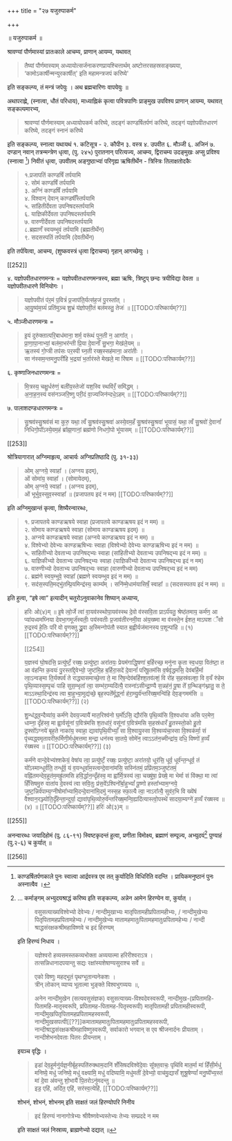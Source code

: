 +++
title = "२७ यजुरुपाकर्म"

+++

॥ यजुरुपाकर्म ॥ 

श्रावण्यां पौर्णमास्यां प्रातःकाले आचम्य, प्राणान् आयम्य, यथावत् 

> तैष्यां पौर्णमास्याम् अध्यायोत्सर्जनाकरणप्रायश्चित्तार्थम् अष्टोत्तरसहस्रसङ्ख्यया, ‘कामोऽकार्षीन्मन्युरकार्षीत्' इति महामन्त्रजपं करिष्ये' 

इति सङ्कल्प्य, तं मन्त्रं जपेयुः । अथ ब्रह्मचारिणः वापयेयुः ॥

अथापराह्णे, (स्नात्वा, धौतं परिधाय), माध्याह्निकं कृत्वा पवित्रपाणिः प्राङ्मुख उपविश्य प्राणान् आयम्य, यथावत् सङ्कल्पमारभ्य, 

> श्रावण्यां पौर्णमास्याम् अध्यायोपकर्म करिष्ये, तदङ्गं काण्डर्षितर्पणं करिष्ये, तदङ्गं यज्ञोपवीतधारणं करिष्ये, तदङ्गं स्नानं करिष्ये 

इति सङ्कल्प्य, स्नात्वा यथायथं १. कटिसूत्र - २. कौपीन ३. वस्त्र ४. उपवीत ६. मौञ्जी ६. अजिनं ७. दण्डान् नवान् तत्रन्मन्त्रेण धृत्वा, (पु. २४५) पुरातनान् परित्यज्य, आचम्य, द्विराचम्य उदङ्मुखः अप्सु प्रविश्य (स्नात्वा [^1]) निवीतं धृत्वा, उपवीतम् अङ्गुष्ठाभ्यां परिगृह्य ऋषितीर्थेन - त्रिस्त्रिः तिलाक्षतोदकैः 

> १.प्रजापतिं काण्डर्षिं तर्पयामि  
२. सोमं काण्डर्षिं तर्पयामि  
३. अग्निं काण्डर्षिं तर्पयामि  
४. विश्वान् देवान् काण्डर्षीँस्तर्पयामि  
५. सांहितीर्देवता उपनिषदस्तर्पयामि  
६. याज्ञिकीर्देवता उपनिषदस्तर्पयामि  
७. वारुणीर्देवता उपनिषदस्तर्पयामि  
८.ब्रह्माणँ स्वयम्भुवं तर्पयामि (ब्रह्मतीर्थेन)  
९. सदसस्पतिं तर्पयामि (देवतीर्थेन) 

इति तर्पयित्वा, आचम्य, (शुष्कवस्त्रं धृत्वा द्विराचम्य) गृहान् आगच्छेयुः ।

[^1]:

    काण्डर्षितर्पणकाले पुनः स्वात्वा आर्द्रवस्त्र एव तत् कुर्यादिति विधिरिति वदन्ति । प्रायिकमनुष्ठानं पुनः अस्नात्वैव । 
    
[[252]]

४. यज्ञोपवीतधारणमन्त्रः = यज्ञोपवीतधारणमन्त्रस्य, ब्रह्मा ऋषिः, त्रिष्टुप् छन्दः त्रयीविद्या देवता ॥ यज्ञोपवीतधारणे विनियोगः ।

> यज्ञोपवीतं प॑र॒मं प॒वित्रं॑ प्र॒जाप॑ति॒र्यत्स॑ह॒जं पु॒रस्ता᳚त् ।  
आ॒यु॒ष्य॑म॒ग्र्यं॑ प्रति॑मुञ्च शु॒भ्रं य॑ज्ञोपवी॒तं बल॑मस्तु॒ तेजः॑ ॥ [[TODO:परिष्कार्यम्??]]

५. मौञ्जीधारणमन्त्रः = 

> इ॒यं दुरु॑क्तात्परि॒बाध॑माना॒ शर्म॒ वरू॑थं पुन॒ती न॒ आगा᳚त् ।  
प्रा॒णा॒पा॒नाभ्यां॒ बल॑मा॒भर॑न्ती प्रि॒या दे॒वानाँ॑ सु॒भगा॒ मेख॑ले॒यम् ॥  
ऋ॒तस्य॑ गो॒प्त्री तप॑सः पर॒स्पी घ्न॒ती रख्ष॒स्सह॑माना॒ अरा॑तीः ।  
सा न॑स्सम॒न्तमनु॒परी॑हि भ॒द्रया॑ भ॒र्तार॑स्ते मेखले॒ मा रि॑षाम ॥ [[TODO:परिष्कार्यम्??]]

६. कृष्णाजिनधारणमन्त्रः = 

> मि॒त्रस्य॒ चक्षु॒र्धरु॑णं॒ बली॑य॒स्तेजो॑ यश॒स्वि स्थवि॑रँ॒ समि॑द्धम् ।  
अ॒ना॒ह॒न॒स्यं वस॑नञ्जरि॒ष्णु परी॒दं वा॒ज्यजिन॑न्दधे॒ऽहम् ॥ [[TODO:परिष्कार्यम्??]]

७. पालाशदण्डधारणमन्त्रः = 

> सु॒श्रव॑स्सु॒श्रव॑सं मा कुरु॒ यथा॒ त्वँ सु॒श्रव॑स्सु॒श्रवा॑ अस्ये॒वम॒हँ सु॒श्रव॑स्सु॒श्रवा॑ भूयासं॒ यथा॒ त्वँ सु॒श्रवो॑ दे॒वानां᳚ निधिगो॒पो᳚ऽस्ये॒वम॒हं ब्रा᳚ह्म॒णानां॒ ब्रह्म॑णो निधगो॒पो भू॑यासम् ॥ [[TODO:परिष्कार्यम्??]]

[[253]]

श्रोत्रियागारात् अग्निमाहृत्य, आचार्यः अग्निप्रतिष्ठादि (पु. ३१-३३) 

> ओम् अ॒ग्नये॒ स्वाहा᳚ । (अग्नय इदम्),  
ओं सोमा॑य॒ स्वाहा᳚ । (सोमायेदम्),  
ओम् अ॒ग्नये॒ स्वाहा᳚ । (अग्नय इदम्),  
ओं भूर्भुव॒स्सुव॒स्स्वाहा᳚ ॥ (प्रजापतय इदं न मम) [[TODO:परिष्कार्यम्??]] 

इति अग्निमुखान्तं कृत्वा, शिष्यैरन्वारब्धः, 

> १. प्रजापतये काण्डऋषये स्वाहा (प्रजापतये काण्डऋषय इदं न मम) ॥  
२. सोमाय काण्डऋषये स्वाहा (सोमाय काण्डऋषय इदम्) ॥  
३. अग्नये काण्डऋषये स्वाहा (अग्नये काण्डऋषय इदं न मम) ॥  
४. विश्वेभ्यो देवेभ्यः काण्डऋषिभ्यः स्वाहा (विश्वेभ्यो देवेभ्यः काण्डऋषिभ्य इदं न मम) ॥  
५. सांहितीभ्यो देवताभ्य उपनिषद्भ्यः स्वाहा (सांहितीभ्यो देवताभ्य उपनिषद्भ्य इदं न मम) ॥  
६. याज्ञिकीभ्यो देवताभ्य उपनिषद्भ्यः स्वाहा (याज्ञिकीभ्यो देवताभ्य उपनिषद्भ्य इदं न मम)  
७. वारुणीभ्यो देवताभ्य उपनिषद्भ्यः स्वाहा (वारुणीभ्यो देवताभ्य उपनिषद्भ्य इदं न मम)  
८. ब्रह्म॑णे स्वय॒म्भुवे॒ स्वाहा᳚ (ब्रह्मणे स्वयम्भुव इदं न मम) ॥  
९. सद॑स॒स्पति॒मद्भु॑तम्प्रि॒यमिन्द्र॑स्य॒ काम्य᳚म् । सनि॑म्मे॒धाम॑यासिषँ॒ स्वाहा᳚ ॥ (सदसस्पतय इदं न मम) ॥ 

इति हुत्वा, “इषे त्वा” इत्यादीन् चतुरोऽनुवाकानेव शिष्यान् अध्याप्य,

> हरिः ओ(४)म् ॥ इ॒षे त्वो॒र्जे त्वा॑ वा॒यव॑स्स्थोपा॒यव॑स्स्थ दे॒वो व॑स्सवि॒ता प्राऽर्प॑यतु॒ श्रेष्ठ॑तमाय॒ कर्म॑ण॒ आ प्या॑यध्वमघ्निया देवभा॒गमूर्ज॑स्वतीः॒ पय॑स्वतीः प्र॒जाव॑तीरनमी॒वा अ॑य॒ख्ष्मा मा व॑स्स्ते॒न ई॑शत॒ माऽघश ँ॑सो रु॒द्रस्य॑ हे॒तिः परि॑ वो वृणक्तु द्ध्रु॒वा अ॒स्मिन्गोप॑तौ स्यात ब॒ह्वीर्यज॑मानस्य प॒शून्पा॑हि ॥ (१) [[TODO:परिष्कार्यम्??]]
>
> [[254]]
> 
> य॒ज्ञस्य॑ घो॒षद॑सि॒ प्रत्यु॑ष्टँ॒ रख्षः॒ प्रत्यु॑ष्टा॒ अरा॑तयः॒ प्रेयम॑गाद्धि॒षणा॑ ब॒र्हिरच्छ॒ मनु॑ना कृ॒ता स्व॒धया॒ वित॑ष्टा॒ त आ व॑हन्ति क॒वयः॑ पु॒रस्ता᳚द्दे॒वेभ्यो॒ जुष्ट॑मि॒ह ब॒र्हिरा॒सदे॑ दे॒वानां᳚ परिषू॒तम॑सि व॒र्षवृ॑द्धमसि॒ देव॑बर्हि॒र्मा त्वा॒ऽन्वङ्मा ति॒र्यक्पर्व॑ ते राद्ध्यासमाच्छे॒त्ता ते॒ मा रि॑ष॒न्देव॑बर्हिश्श॒तव॑ल्शं॒ वि रो॑ह स॒हस्र॑वल्शा॒ वि व॒यँ रु॑हेम पृथि॒व्यास्स॒म्पृचः॑ पाहि सुस॒म्भृता᳚ त्वा॒ सम्भ॑रा॒म्यदि॑त्यै॒ रास्ना॑ऽसीन्द्रा॒ण्यै स॒न्नह॑नं॒ पू॒षा ते᳚ ग्र॒न्थिङ्ग॑थ्नातु॒ स ते॒ माऽऽस्था॒दिन्द्र॑स्य त्वा बा॒हुभ्या॒मुद्य॑च्छे॒ बृह॒स्पते᳚र्मूर्द्ध्ना ह॑रा॒म्यु॒र्व॑न्तरि॑ख्ष॒मन्वि॑हि देव॒ङ्गमम॑सि ॥ [[TODO:परिष्कार्यम्??]] (२)
>
> शु॒न्ध॑द्ध्व॒न्दैव्या॑य॒ कर्म॑णे देवय॒ज्यायै॑ मात॒रिश्व॑नो घ॒र्मो॑ऽसि॒ द्यौर॑सि पृथि॒व्य॑सि वि॒श्वधा॑या असि पर॒मेण॒ धाम्ना॒ दृँह॑स्व॒ मा ह्वा॒र्वसू॑नां प॒वित्र॑मसि श॒तधा॑रं॒ वसू॑नां प॒वित्र॑मसि स॒हस्र॑धारँ हु॒तस्स्तो॒को हु॒तो द्र॒फ्सो᳚ऽग्नये॑ बृह॒ते नाका॑य॒ स्वाहा॒ द्यावा॑पृथि॒वीभ्याँ॒ सा वि॒श्वायु॒स्सा वि॒श्वव्य॑चा॒स्सा वि॒श्वक॑र्मा॒ सं पृ॑च्यद्ध्वमृतावरीरू॒र्मिणी॒र्मधु॑मत्तमा म॒न्द्रा धन॑स्य सा॒तये॒ सोमे॑न॒ त्वाऽऽत॑न॒च्मीन्द्रा॑य॒ दधि॒ विष्णो॑ ह॒व्यँ र॑ख्षस्व ॥ [[TODO:परिष्कार्यम्??]] (३)
>
> कर्म॑णे वान्दे॒वेभ्य॑श्शकेयं॒ वेषा॑य त्वा॒ प्रत्यु॑ष्टँ॒ रख्षः॒ प्रत्यु॑ष्टा॒ अरा॑तयो॒ धूर॑सि॒ धूर्व॒ धूर्व॑न्त॒न्धूर्व॒ तं यो᳚ऽस्मान्धूर्व॑ति॒ तन्धू᳚र्व॒ यं व॒यन्धूर्वा॑म॒स्त्वन्दे॒वाना॑मसि॒ सस्नि॑तमं॒ प्रप्रि॑तम॒ञ्जुष्ट॑तमं॒ वह्नि॑तमन्देव॒हूत॑म॒मह्रु॑तमसि हवि॒र्द्धान॒न्दृँह॑स्व॒ मा ह्वा᳚र्मि॒त्रस्य॑ त्वा॒ चख्षु॑षा॒ प्रेख्षे॒ मा भेर्मा सं वि॑क्था॒ मा त्वा॑ हिँसिषमु॒रु वाता॑य दे॒वस्य॑ त्वा सवि॒तुः प्र॑स॒वे᳚ऽश्विनो᳚र्बा॒हुभ्यां᳚ पू॒ष्णो हस्ता᳚भ्याम॒ग्नये॒ जुष्ट॒न्निर्व॑पाम्य॒ग्नीषोमा᳚भ्यामि॒दन्दे॒वाना॑मि॒दमु॑ नस्स॒ह स्फा॒त्यै त्वा॒ नाऽरा᳚त्यै॒ सुव॑र॒भि वि ख्ये॑षं वैश्वान॒रञ्ज्योति॒र्दृँह॑न्ता॒न्दुर्या॒ द्यावा॑पृथि॒व्योरु॒र्व॑न्तरि॑ख्ष॒मन्वि॒ह्यदि॑त्यास्त्वो॒पस्थे॑ सादया॒म्यग्ने॑ ह॒व्यँ र॑ख्षस्व ॥ (४) ॥ [[TODO:परिष्कार्यम्??]] हरिः॑ ओ(३)म् ॥

[[255]]

अनन्वारब्धः जयादिहोमं (पु. ८६-९१) स्विष्टकृदन्तं हुत्वा, प्रणीता विमोक्ष्य, ब्रह्माणं सम्पूज्य, अभ्युदयं[^2] पुण्याहं (पु.२-६) च कुर्यात् ॥

[^2]:

    ... कर्माङ्गम् अभ्युदयश्राद्धं करिष्य इति सङ्कल्प्य, अन्नेन आमेन हिरण्येन वा, कुर्यात् । 
    
    > वसुसत्याख्यविश्वेभ्यो देवेभ्यः / नान्दीमुखाभ्यः मातृपितामहीप्रपितामहीभ्यः, / नान्दीमुखेभ्यः पितृपितामहप्रपितामहेभ्यः / नान्दीमुखेभ्यः मातामहमातुःपितामहमातुःप्रपितामहेभ्यः / नान्दी श्राद्धसंरक्षकश्रीमहाविष्णवे च इदं हिरण्यम् 
    
    इति हिरण्यं निधाय ।
    
    > यज्ञेश्वरो हव्यसमस्तकव्यभोक्ता अव्ययात्मा हरिरीश्वराऽत्र ।  
    तत्सन्निधानादपयान्तु सद्यः रक्षांस्यशेषाण्यसुराश्च सर्वे ॥ 
    >
    > एको विष्णुः महद्भूतं पृथग्भूतान्यनेकशः ।  
    त्रीन् लोकान् व्याप्य भूतात्मा भुङ्क्ते विश्वभुगव्ययः ॥,
    >
    > अनेन नान्दीमुखेन (सत्यवसुसंज्ञक) वसुसत्याख्य-विश्वदेवस्वरूपी, नान्दीमुख-(प्रपितामहि-पितामहि-मातृस्वरूपि, प्रपितामह-पितामह-पितृस्वरूपी) मातृपितामही प्रपितामहीस्वरूपी, नान्दीमुखपितृपितामहप्रपितामहस्वरूपी, नान्दीमुखसपत्पी[[??]]कमातामहमातुःपितामहमातुःप्रपितामहस्वरूपी, नान्दीश्राद्धसंरक्षकश्रीमहाविष्णुस्वरूपी, सर्वाकारो भगवान् स एव श्रीजनार्दनः प्रीयताम् । नान्दीशेभनदेवताः पितरः प्रीयन्ताम् ।
    
    इयञ्च वृद्धिः ।
    
    > इडा॑ देव॒हूर्मनु॑र्यज्ञ॒नीर्बृह॒स्पति॑रुक्थाम॒दानि॑ शँसिषदविश्वे॑दे॒वाः सू᳚क्त॒वाचः॒ पृथि॑वि मात॒र्मा मा॑ हिँसी॒र्मधु॑ मनिष्ये॒ मधु॑ जनिष्ये॒ मधु॑ वक्ष्यामि॒ मधु॑ वदिष्यामि॒ मधु॑मतीं दे॒वेभ्यो॒ वाच॑मु॒द्यासँ शुश्रू॒षेण्यां᳚ मनु॒ष्ये᳚भ्य॒स्तं मा॑ दे॒वा अ॑वन्तु शो॒भायै॑ पि॒तरोऽनु॑मदन्तु ॥  
    इड॒ एहि॑, अदि॑त॒ एहि॑, सर॑स्व॒त्येहि॑, [[TODO:परिष्कार्यम्??]]
    
    शोभनं, शोभनं, शोभनम् इति साक्षतं जलं हिरण्योपरि निनीय 
    
    > इदं हिरण्यं नानागोत्रेभ्यः श्रीवैष्णवेभ्यस्तेभ्यः तेभ्यः सम्प्रददे न मम 
    
    इति साक्षतं जलं निस्राव्य, ब्राह्मणेभ्यो दद्यात् ॥

[[256]]